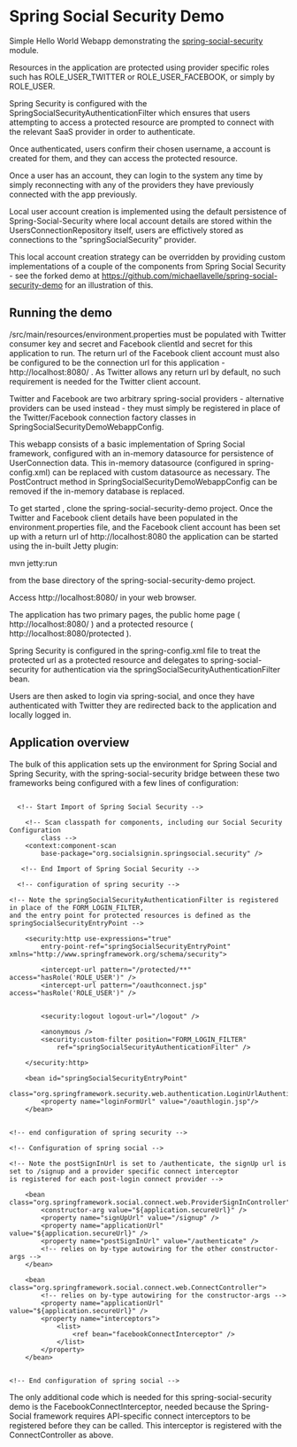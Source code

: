 Spring Social Security Demo
===========================

Simple Hello World Webapp demonstrating the <a href="https://github.com/socialsignin/spring-social-security">
spring-social-security</a> module.

Resources in the application are protected using provider specific roles such has ROLE_USER_TWITTER or ROLE_USER_FACEBOOK, or
simply by ROLE_USER.

Spring Security is configured with the SpringSocialSecurityAuthenticationFilter which ensures that users attempting to
access a protected resource are prompted to connect with the relevant SaaS provider in order to authenticate.  

Once authenticated, users confirm their chosen username, a account is created for them, and they can access the protected resource.

Once a user has an account, they can login to the system any time by simply reconnecting with any of the providers
they have previously connected with the app previously.

Local user account creation is implemented using the default persistence of Spring-Social-Security where local account
details are stored within the UsersConnectionRepository itself, users are effictively stored as connections to the
"springSocialSecurity" provider.

This local account creation strategy can be overridden by providing custom implementations of a couple of the components
from Spring Social Security - see the forked demo at https://github.com/michaellavelle/spring-social-security-demo for an illustration of this.

Running the demo
----------------

/src/main/resources/environment.properties must be populated with Twitter consumer key and secret and Facebook clientId
and secret for this application to run.   The return url of the Facebook client account must also be configured
to be the connection url for this application - http://localhost:8080/ . As Twitter allows any return
url by default, no such requirement is needed for the Twitter client account.

Twitter and Facebook are two arbitrary spring-social providers - alternative providers can be used instead - they
must simply be registered in place of the Twitter/Facebook connection factory classes in SpringSocialSecurityDemoWebappConfig.

This webapp consists of a basic implementation of Spring Social framework, configured with an in-memory datasource
for persistence of UserConnection data.   This in-memory datasource (configured in spring-config.xml) can be replaced
with custom datasource as necessary.  The PostContruct method in SpringSocialSecurityDemoWebappConfig can be removed if the
in-memory database is replaced.

To get started , clone the spring-social-security-demo project.  Once the Twitter and Facebook client details have been populated in the
environment.properties file, and the Facebook client account has been set up with a return url of 
http://localhost:8080 the application can be started using the in-built Jetty plugin:

mvn jetty:run

from the base directory of the spring-social-security-demo project.

Access http://localhost:8080/ in your web browser.

The application has two primary pages, the public home page ( http://localhost:8080/ ) and a protected resource
( http://localhost:8080/protected ).    

Spring Security is configured in the spring-config.xml file to treat the protected url as a protected resource and delegates
to spring-social-security for authentication via the springSocialSecurityAuthenticationFilter bean.

Users are then asked to login via spring-social, and once they have authenticated with Twitter they are redirected back
to the application and locally logged in.

Application overview
--------------------

The bulk of this application sets up the environment for Spring Social and Spring Security, with the spring-social-security
bridge between these two frameworks being configured with a few lines of configuration:

```

  <!-- Start Import of Spring Social Security -->

	<!-- Scan classpath for components, including our Social Security Configuration 
		class -->
	<context:component-scan
		base-package="org.socialsignin.springsocial.security" />

   <!-- End Import of Spring Social Security -->
```
```
  <!-- configuration of spring security -->

<!-- Note the springSocialSecurityAuthenticationFilter is registered in place of the FORM_LOGIN_FILTER,
and the entry point for protected resources is defined as the springSocialSecurityEntryPoint -->

	<security:http use-expressions="true"
		entry-point-ref="springSocialSecurityEntryPoint" xmlns="http://www.springframework.org/schema/security">

		<intercept-url pattern="/protected/**" access="hasRole('ROLE_USER')" />
		<intercept-url pattern="/oauthconnect.jsp" access="hasRole('ROLE_USER')" />
		

		<security:logout logout-url="/logout" />

		<anonymous />
		<security:custom-filter position="FORM_LOGIN_FILTER"
			ref="springSocialSecurityAuthenticationFilter" />

	</security:http>
	
	<bean id="springSocialSecurityEntryPoint"
  		class="org.springframework.security.web.authentication.LoginUrlAuthenticationEntryPoint">
 		<property name="loginFormUrl" value="/oauthlogin.jsp"/>
	</bean>
	

<!-- end configuration of spring security -->

<!-- Configuration of spring social -->

<!-- Note the postSignInUrl is set to /authenticate, the signUp url is set to /signup and a provider specific connect interceptor
is registered for each post-login connect provider -->

	<bean class="org.springframework.social.connect.web.ProviderSignInController">
		<constructor-arg value="${application.secureUrl}" />
		<property name="signUpUrl" value="/signup" />
		<property name="applicationUrl" value="${application.secureUrl}" />
		<property name="postSignInUrl" value="/authenticate" />
		<!-- relies on by-type autowiring for the other constructor-args -->
	</bean>

	<bean class="org.springframework.social.connect.web.ConnectController">
		<!-- relies on by-type autowiring for the constructor-args -->
		<property name="applicationUrl" value="${application.secureUrl}" />
		<property name="interceptors">
			<list>
    	    	<ref bean="facebookConnectInterceptor" />
			</list>
		</property>
	</bean>


<!-- End configuration of spring social -->

```

The only additional code which is needed for this spring-social-security demo is the FacebookConnectInterceptor,
needed because the Spring-Social framework requires API-specific connect interceptors to be registered before
they can be called.  This interceptor is registered with the ConnectController as above.
